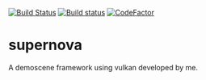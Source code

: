 [![Build Status](https://travis-ci.org/Husenap/supernova.svg?branch=master)](https://travis-ci.org/Husenap/supernova)
[![Build status](https://ci.appveyor.com/api/projects/status/kde1802e0r6ktujm?svg=true)](https://ci.appveyor.com/project/Husenap/supernova)
[![CodeFactor](https://www.codefactor.io/repository/github/husenap/supernova/badge)](https://www.codefactor.io/repository/github/husenap/supernova)

# supernova

A demoscene framework using vulkan developed by me.

